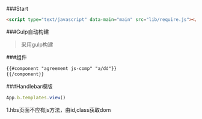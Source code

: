 ###Start
```html
<script type="text/javascript" data-main="main" src="lib/require.js"></script>
```
###Gulp自动构建
> 采用gulp构建

###组件
```html
{{#component "agreement js-comp" "a/dd"}}
{{/component}}
```

###Handlebar模版
```javascript
App.b.templates.view()
```
1.hbs页面不应有js方法，由id,class获取dom
